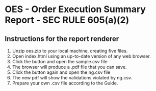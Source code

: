 # OES - Order Execution Summary Report - SEC RULE 605(a)(2)

## Instructions for the report renderer

1. Unzip oes.zip to your local machine, creating five files.
1. Open index.html using an up-to-date version of any web browser.
1. Click the button and open the sample.csv file
1. The browser will produce a .pdf file that you can save.
1. Click the button again and open the ng.csv file
1. The new pdf will show the validations violated by ng.csv.
1. Prepare your own .csv file according to the Guide.

